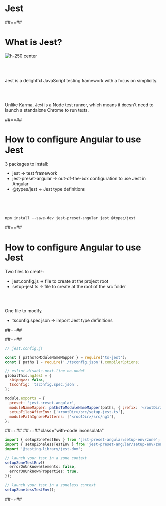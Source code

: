 <!-- .slide: class="transition-bg-sfeir-2" -->

# Jest

##==##

# What is Jest?

![](assets/images/school/unit-tests/jest-logo.png 'h-250 center')

<br/><br/>

Jest is a delightful JavaScript testing framework with a focus on simplicity.

<br/><br/>

Unlike Karma, Jest is a Node test runner, which means it doesn't need to launch a standalone Chrome to run tests.

##==##

<!-- .slide: class="with-code inconsolata" -->

# How to configure Angular to use Jest

3 packages to install:

- jest -> test framework
- jest-preset-angular -> out-of-the-box configuration to use Jest in Angular
- @types/jest -> Jest type definitions

<br/><br/><br/>

```shell
npm install --save-dev jest-preset-angular jest @types/jest
```

<!-- .element: class="big-code" -->

##==##

<!-- .slide: class="with-code inconsolata" -->

# How to configure Angular to use Jest

Two files to create:

- jest.config.js -> file to create at the project root
- setup-jest.ts -> file to create at the root of the src folder

<br/><br/>

One file to modify:

- tsconfig.spec.json -> import Jest type definitions

##==##

<!-- .slide: class="tc-multiple-columns with-code inconsolata" -->

##++##

```javascript
// jest.config.js

const { pathsToModuleNameMapper } = require('ts-jest');
const { paths } = require('./tsconfig.json').compilerOptions;

// eslint-disable-next-line no-undef
globalThis.ngJest = {
  skipNgcc: false,
  tsconfig: 'tsconfig.spec.json',
};

module.exports = {
  preset: 'jest-preset-angular',
  moduleNameMapper: pathsToModuleNameMapper(paths, { prefix: '<rootDir>' }),
  setupFilesAfterEnv: ['<rootDir>/src/setup-jest.ts'],
  modulePathIgnorePatterns: ['<rootDir>/src/ng1'],
};
```

<!-- .element: class="big-code" -->

##++##
##++## class="with-code inconsolata"

```typescript
import { setupZoneTestEnv } from 'jest-preset-angular/setup-env/zone';
import { setupZonelessTestEnv } from 'jest-preset-angular/setup-env/zoneless';
import '@testing-library/jest-dom';

// launch your test in a zone context
setupZoneTestEnv({
  errorOnUnknownElements: false,
  errorOnUnknownProperties: true,
});

// launch your test in a zoneless context
setupZonelessTestEnv();
```

<!-- .element: class="big-code" -->

##++##
